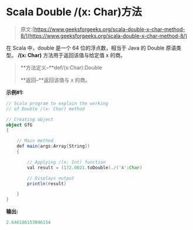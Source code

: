 # Scala Double /(x: Char)方法

> 原文:[https://www.geeksforgeeks.org/scala-double-x-char-method-8/](https://www.geeksforgeeks.org/scala-double-x-char-method-8/)

在 Scala 中，double 是一个 64 位的浮点数，相当于 Java 的 Double 原语类型。 **/(x: Char)** 方法用于返回该值与给定值 x 的商。

> **方法定义–**def/(x:Char):Double
> 
> **返回–**返回该值与 x 的商。

**示例#1:**

```scala
// Scala program to explain the working 
// of Double /(x: Char) method

// Creating object
object GfG
{ 

    // Main method
    def main(args:Array[String])
    {

        // Applying /(x: Int) function
        val result = (172.0021.toDouble)./('A':Char)

        // Displays output
        println(result)

    }
} 
```

**输出:**

```scala
2.646186153846154

```
